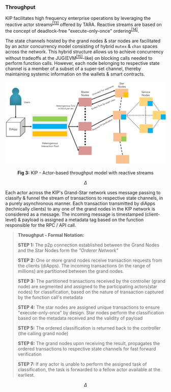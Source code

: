### Throughput

KIP facilitates high frequency enterprise operations by leveraging the reactive actor streams<sup><a href="#references">[13]</a></sup> offered by TARA. Reactive streams are based on the concept of deadlock-free "execute-only-once" ordering<sup><a href="#references">[14]</a></sup>.

The state channels hosted by the grand nodes & star nodes are facilitated by an actor concurrency model consisting of hybrid `mutex` & `chan` spaces across the network. This hybrid structure allows us to achieve concurrency without tradeoffs at the JUG(EVM<sup><a href="#references">[15]</a></sup>-like) on blocking calls needed to perform function calls. However, each node belonging to respective state channel is a member of a subset of a super-set channel, thereby maintaining systemic information on the wallets & smart contracts.  

![KIP Throughput](images//tech-primer/KIP-Throughput.png)

<p align="center"> <b>Fig 3:</b> KIP - Actor-based throughput model with reactive streams<sup><a href="#references"></a></sup> </p>

$$
\Delta
$$

Each actor across the KIP's Grand-Star network uses message passing to classify & funnel the stream of transactions to respective state channels, in a purely asynchronous manner.
Each transaction transmitted by diApps (technically clients) to any one of the grand nodes in the KIP network is considered as a message. The incoming message is timestamped (client-level) & payload is assigned a metadata tag based on the function responsible for the RPC / API call.

> **Throughput - Formal Notation:**  
>
> **STEP 1:** The p2p connection established between the Grand Nodes and the Star Nodes form the *"Orderer Network"*
>
> **STEP 2:** One or more grand nodes receive transaction requests from the clients (diApps). The incoming transactions (in the range of millions) are partitioned between the grand nodes.
>
> **STEP 3:** The partitioned transactions received by the controller (grand node) are segmented and assigned to the participating actors(star nodes) for classification, based on the nature of transaction captured by the function call's metadata
>
> **STEP 4:** The star nodes are assigned unique transactions to ensure "execute-only-once" by design. Star nodes perform the classification based on the metadata received and the validity of payload
>
> **STEP 5:** The ordered classification is returned back to the controller (the calling grand node)
>
> **STEP 6:** The grand nodes upon receiving the result, propagates the ordered transactions to respective state channels for fast forward verification
>
> **STEP 7:** If any actor is unable to perform the assigned task of classification, the task is forwarded to a fellow actor available at the earliest.
>
$$
\Delta
$$